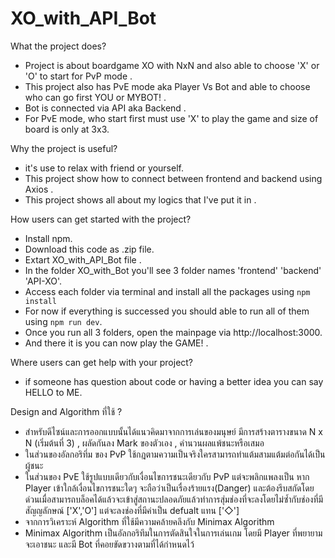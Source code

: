 # XO_with_API_Bot
What the project does?

  - Project is about boardgame XO with NxN and also able to choose 'X' or 'O' to start for PvP mode .
  - This project also has PvE mode aka Player Vs Bot and able to choose who can go first YOU or MYBOT! .
  - Bot is connected via API aka Backend .
  - For PvE mode, who start first must use 'X' to play the game and size of board is only at 3x3.

Why the project is useful?

  - it's use to relax with friend or yourself.
  - This project show how to connect between frontend and backend using Axios .
  - This project shows all about my logics that I've put it in .

How users can get started with the project?

  - Install npm.
  - Download this code as .zip file.
  - Extart XO_with_API_Bot file .
  - In the folder XO_with_Bot you'll see 3 folder names 'frontend' 'backend' 'API-XO'.
  - Access each folder via terminal and install all the packages using `npm install`
  - For now if everything is successed you should able to run all of them using `npm run dev`.
  - Once you run all 3 folders, open the mainpage via http://localhost:3000.
  - And there it is you can now play the GAME! .
  
Where users can get help with your project?
  - if someone has question about code or having a better idea you can say HELLO to ME.


Design and Algorithm ที่ใช้ ?

  - สำหรับดีไซน์และการออกแบบนั้นได้แนวคิดมาจากการเล่นของมนุษย์ มีการสร้างตารางขนาด N x N (เริ่มต้นที่ 3) , ผลัดกันลง Mark ของตัวเอง , คำนวนผลแพ้ชนะหรือเสมอ
  - ในส่วนของอัลกอริทึ่ม ของ PvP ใช้กฎตามความเป็นจริงใครสามารถทำแต้มสามแต้มต่อกันได้เป็นผู้ชนะ
  - ในส่วนของ PvE ใช้รูปแบบเดียวกับเงื่อนไขการชนะเดียวกับ PvP แต่จะพลิกแพลงเป็น หาก Player เข้าใกล้เงื่อนไขการชนะใดๆ จะถือว่าเป็นเรื่องร้ายแรง(Danger) และต้องรีบสกัดโดยด่วนเมื่อสามารถบล็อคได้แล้วจะเข้าสู่สถานะปลอดภัยแล้วทำการสุ่มช่องที่จะลงโดยไม่ซ้ำกับช่องที่มีสัญญลักษณ์ ['X','O'] แต่จะลงช่องที่มีค่าเป็น defualt แทน ['◇']
  - จากการวิเคราะห์ Algorithm ที่ใช้มีความคล้ายคลึงกับ Minimax Algorithm
 - Minimax Algorithm เป็นอัลกอริทึมในการตัดสินใจในการเล่นเกม โดยมี Player ที่พยายามจะเอาชนะ และมี Bot ที่คอยขัดขวางตามที่ได้กำหนดไว้
